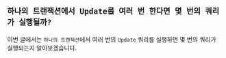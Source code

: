## `하나의 트랜잭션에서 Update를 여러 번 한다면 몇 번의 쿼리가 실행될까?`

이번 글에서는 `하나의 트랜잭션`에서 여러 번의 `Update` 쿼리를 실행하면 몇 번의 쿼리가 실행되는지 알아보겠습니다. 

